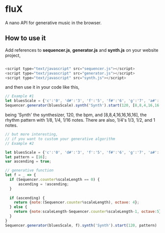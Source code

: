 # fluX
A nano API for generative music in the browser.

## How to use it
Add references to **sequencer.js**, **generator.js** and **synth.js** on your website project,

```javascript

<script type="text/javascript" src="sequencer.js"></script>
<script type="text/javascript" src="generator.js"></script>
<script type="text/javascript" src="synth.js"></script>

```

and then use it in your code like this,


```javascript
// Example #1
let bluesScale = {'c':'0', 'd#':'3', 'f':'5', 'f#':'6', 'g':'7', 'a#':'10'};
Sequencer.generator(bluesScale).synth('Synth').start(120, [8,8,4,16,16,16,16]);

```

being 'Synth' the synthesizer, 120, the bpm, and [8,8,4,16,16,16,16], the rhythm pattern with 1/8, 1/4, 1/16 notes. There are also, 1/4's 1/3, 1/2, and 1 notes. 

```javascript
// but more interesting,
// if you want to custom your generative algorithm
// Example #2

let bluesScale = {'c':'0', 'd#':'3', 'f':'5', 'f#':'6', 'g':'7', 'a#':'10'};
let pattern = [16];
var ascending = true;

// generative function
let f = _ => { 
  if (Sequencer.counter%scaleLength == 0) {
      ascending = !ascending;
  }
  
  if (ascending) {
    return {note:(Sequencer.counter%scaleLength), octave: 4};
  } else {
    return {note:scaleLength-Sequencer.counter%scaleLength-1, octave:5};
  }
}
Sequencer.generator(bluesScale, f).synth('Synth').start(120, pattern)
```
